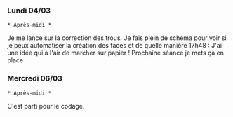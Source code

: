 ### Lundi 04/03 
    * Après-midi *
Je me lance sur la correction des trous. Je fais plein de schéma pour voir si je peux automatiser la création des faces
et de quelle manière 
17h48 : J'ai une idée qui à l'air de marcher sur papier ! Prochaine séance je mets ça en place 


### Mercredi 06/03
    * Après-midi * 
C'est parti pour le codage. 
